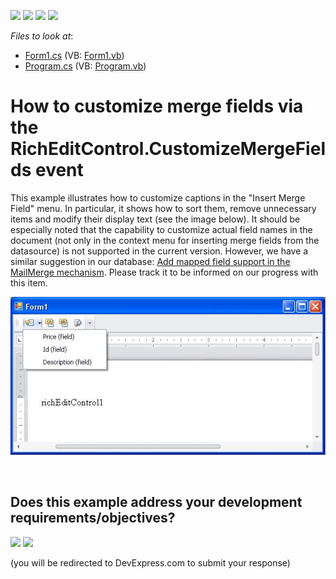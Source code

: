 <!-- default badges list -->
![](https://img.shields.io/endpoint?url=https://codecentral.devexpress.com/api/v1/VersionRange/128609893/11.1.7%2B)
[![](https://img.shields.io/badge/Open_in_DevExpress_Support_Center-FF7200?style=flat-square&logo=DevExpress&logoColor=white)](https://supportcenter.devexpress.com/ticket/details/E3483)
[![](https://img.shields.io/badge/📖_How_to_use_DevExpress_Examples-e9f6fc?style=flat-square)](https://docs.devexpress.com/GeneralInformation/403183)
[![](https://img.shields.io/badge/💬_Leave_Feedback-feecdd?style=flat-square)](#does-this-example-address-your-development-requirementsobjectives)
<!-- default badges end -->
<!-- default file list -->
*Files to look at*:

* [Form1.cs](./CS/Form1.cs) (VB: [Form1.vb](./VB/Form1.vb))
* [Program.cs](./CS/Program.cs) (VB: [Program.vb](./VB/Program.vb))
<!-- default file list end -->
# How to customize merge fields via the RichEditControl.CustomizeMergeFields event


<p>This example illustrates how to customize captions in the "Insert Merge Field" menu. In particular, it shows how to sort them, remove unnecessary items and modify their display text (see the image below). It should be especially noted that the capability to customize actual field names in the document (not only in the context menu for inserting merge fields from the datasource) is not supported in the current version. However, we have a similar suggestion in our database: <a href="https://www.devexpress.com/Support/Center/p/S32979">Add mapped field support in the MailMerge mechanism</a>. Please track it to be informed on our progress with this item.</p><p></p><p><img src="https://raw.githubusercontent.com/DevExpress-Examples/how-to-customize-merge-fields-via-the-richeditcontrolcustomizemergefields-event-e3483/11.1.7+/media/fa1cfb92-5343-48c7-90b7-1316254666dc.png"></p>

<br/>


<!-- feedback -->
## Does this example address your development requirements/objectives?

[<img src="https://www.devexpress.com/support/examples/i/yes-button.svg"/>](https://www.devexpress.com/support/examples/survey.xml?utm_source=github&utm_campaign=winforms-richedit-customize-merge-fields&~~~was_helpful=yes) [<img src="https://www.devexpress.com/support/examples/i/no-button.svg"/>](https://www.devexpress.com/support/examples/survey.xml?utm_source=github&utm_campaign=winforms-richedit-customize-merge-fields&~~~was_helpful=no)

(you will be redirected to DevExpress.com to submit your response)
<!-- feedback end -->
